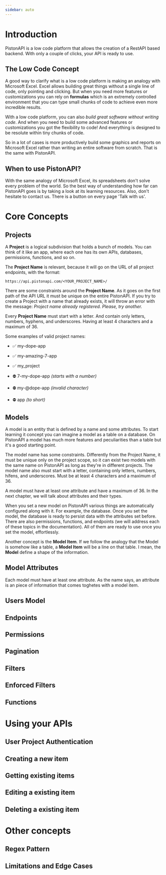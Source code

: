 ```yaml
---
sidebar: auto
---
```


# Introduction

PistonAPI is a low code platform that allows the creation of a RestAPI based backend. With only a couple of clicks, your API is ready to use.



## The Low Code Concept

A good way to clarify what is a low code platform is making an analogy with Microsoft Excel. Excel allows building great things without a single line of code, only pointing and clicking. But when you need more features or customizations you can rely on **formulas** which is an extremely controlled environment that you can type small chunks of code to achieve even more incredible results.

With a low code platform, you can also *build great software without writing code*. And when you need to build some advanced features or customizations you got the flexibility to code! And everything is designed to be resolute within tiny chunks of code.

So in a lot of cases is more productively build some graphics and reports on Microsoft Excel rather than writing an entire software from scratch. That is the same with PistonAPI.

## When to use PistonAPI?

With the same analogy of Microsoft Excel, its spreadsheets don't solve every problem of the world. So the best way of understanding how far can PistonAPI goes is by taking a look at its learning resources. Also, don't hesitate to contact us. There is a button on every page 'Talk with us'.


# Core Concepts

## Projects

A **Project** is a logical subdivision that holds a bunch of models. You can think of it like an app, where each one has its own APIs, databases, permissions, functions, and so on.

The **Project Name** is relevant, because it will go on the URL of all project endpoints, with the format:

```
https://api.pistonapi.com/<YOUR_PROJECT_NAME>/
```

There are some constraints around the **Project Name**. As it goes on the first path of the API URL it must be unique on the entire PistonAPI. If you try to create a Project with a name that already exists, it will throw an error with the message: _Project name already registered. Please, try another._

Every **Project Name** must start with a letter. And contain only letters, numbers, hyphens, and underscores. Having at least 4 characters and a maximum of 36.

Some examples of valid project names:

- ✅ my-dope-app
- ✅ my-amazing-7-app
- ✅ my_project

- ⛔ 7-my-dope-app _(starts with a number)_
- ⛔ my-@dope-app _(invalid character)_
- ⛔ app _(to short)_
 

## Models

A model is an entity that is defined by a name and some attributes. To start learning it concept you can imagine a model as a table on a database. On PistonAPI a model has much more features and peculiarities than a table but it's a good starting point.

The model name has some constraints. Differently from the Project Name, it must be unique only on the project scope, so it can exist two models with the same name on PistonAPI as long as they're in different projects. The model name also must start with a letter, containing only letters, numbers, hífens, and underscores. Must be at least 4 characters and a maximum of 36.

A model must have at least one attribute and have a maximum of 36. In the next chapter, we will talk about attributes and their types.

When you set a new model on PistonAPI various things are automatically configured along with it. For example, the database. Once you set the model, the database is ready to persist data with the attributes set before. There are also permissions, functions, and endpoints (we will address each of these topics in the documentation). All of them are ready to use once you set the model, effortlessly.

Another concept is the **Model Item**. If we follow the analogy that the Model is somehow like a table, a **Model Item** will be a line on that table.  I mean, the **Model** define a shape of the information. 


## Model Attributes

Each model must have at least one attribute. As the name says, an attribute is an piece of information that comes toghetes with a model item.

## Users Model

## Endpoints
## Permissions
## Pagination
## Filters
## Enforced Filters
## Functions


# Using your APIs
## User Project Authentication
## Creating a new item
## Getting existing items
## Editing a existing item
## Deleting a existing item

# Other concepts
## Regex Pattern
## Limitations and Edge Cases